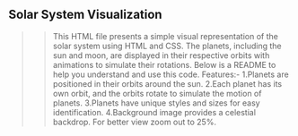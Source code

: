 ## Solar System Visualization 

  >> This HTML file presents a simple visual representation of the solar system using HTML and CSS. The planets, including the sun and moon, are displayed in their respective 
     orbits with animations to simulate their rotations. Below is a README to help you understand and use this code.
  >> Features:-
      1.Planets are positioned in their orbits around the sun.
      2.Each planet has its own orbit, and the orbits rotate to simulate the motion of planets.
      3.Planets have unique styles and sizes for easy identification.
      4.Background image provides a celestial backdrop.
  >> For better view zoom out to 25%.
